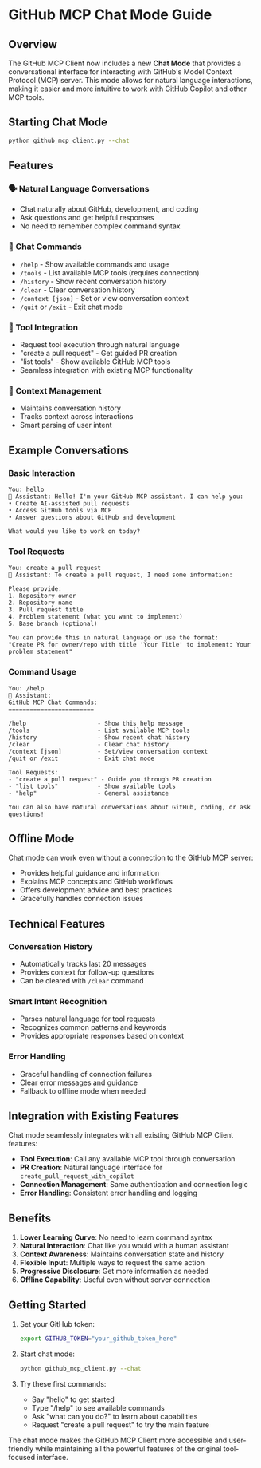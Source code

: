 # GitHub MCP Chat Mode Guide

## Overview

The GitHub MCP Client now includes a new **Chat Mode** that provides a conversational interface for interacting with GitHub's Model Context Protocol (MCP) server. This mode allows for natural language interactions, making it easier and more intuitive to work with GitHub Copilot and other MCP tools.

## Starting Chat Mode

```bash
python github_mcp_client.py --chat
```

## Features

### 🗣️ Natural Language Conversations
- Chat naturally about GitHub, development, and coding
- Ask questions and get helpful responses
- No need to remember complex command syntax

### 📝 Chat Commands
- `/help` - Show available commands and usage
- `/tools` - List available MCP tools (requires connection)
- `/history` - Show recent conversation history
- `/clear` - Clear conversation history
- `/context [json]` - Set or view conversation context
- `/quit` or `/exit` - Exit chat mode

### 🔗 Tool Integration
- Request tool execution through natural language
- "create a pull request" - Get guided PR creation
- "list tools" - Show available GitHub MCP tools
- Seamless integration with existing MCP functionality

### 🧠 Context Management
- Maintains conversation history
- Tracks context across interactions
- Smart parsing of user intent

## Example Conversations

### Basic Interaction
```
You: hello
🤖 Assistant: Hello! I'm your GitHub MCP assistant. I can help you:
• Create AI-assisted pull requests
• Access GitHub tools via MCP
• Answer questions about GitHub and development

What would you like to work on today?
```

### Tool Requests
```
You: create a pull request
🤖 Assistant: To create a pull request, I need some information:

Please provide:
1. Repository owner
2. Repository name  
3. Pull request title
4. Problem statement (what you want to implement)
5. Base branch (optional)

You can provide this in natural language or use the format:
"Create PR for owner/repo with title 'Your Title' to implement: Your problem statement"
```

### Command Usage
```
You: /help
🤖 Assistant: 
GitHub MCP Chat Commands:
========================

/help                    - Show this help message
/tools                   - List available MCP tools
/history                 - Show recent chat history
/clear                   - Clear chat history
/context [json]          - Set/view conversation context
/quit or /exit           - Exit chat mode

Tool Requests:
- "create a pull request" - Guide you through PR creation
- "list tools"           - Show available tools
- "help"                 - General assistance

You can also have natural conversations about GitHub, coding, or ask questions!
```

## Offline Mode

Chat mode can work even without a connection to the GitHub MCP server:

- Provides helpful guidance and information
- Explains MCP concepts and GitHub workflows
- Offers development advice and best practices
- Gracefully handles connection issues

## Technical Features

### Conversation History
- Automatically tracks last 20 messages
- Provides context for follow-up questions
- Can be cleared with `/clear` command

### Smart Intent Recognition
- Parses natural language for tool requests
- Recognizes common patterns and keywords
- Provides appropriate responses based on context

### Error Handling
- Graceful handling of connection failures
- Clear error messages and guidance
- Fallback to offline mode when needed

## Integration with Existing Features

Chat mode seamlessly integrates with all existing GitHub MCP Client features:

- **Tool Execution**: Call any available MCP tool through conversation
- **PR Creation**: Natural language interface for `create_pull_request_with_copilot`
- **Connection Management**: Same authentication and connection logic
- **Error Handling**: Consistent error handling and logging

## Benefits

1. **Lower Learning Curve**: No need to learn command syntax
2. **Natural Interaction**: Chat like you would with a human assistant
3. **Context Awareness**: Maintains conversation state and history
4. **Flexible Input**: Multiple ways to request the same action
5. **Progressive Disclosure**: Get more information as needed
6. **Offline Capability**: Useful even without server connection

## Getting Started

1. Set your GitHub token:
   ```bash
   export GITHUB_TOKEN="your_github_token_here"
   ```

2. Start chat mode:
   ```bash
   python github_mcp_client.py --chat
   ```

3. Try these first commands:
   - Say "hello" to get started
   - Type "/help" to see available commands
   - Ask "what can you do?" to learn about capabilities
   - Request "create a pull request" to try the main feature

The chat mode makes the GitHub MCP Client more accessible and user-friendly while maintaining all the powerful features of the original tool-focused interface.